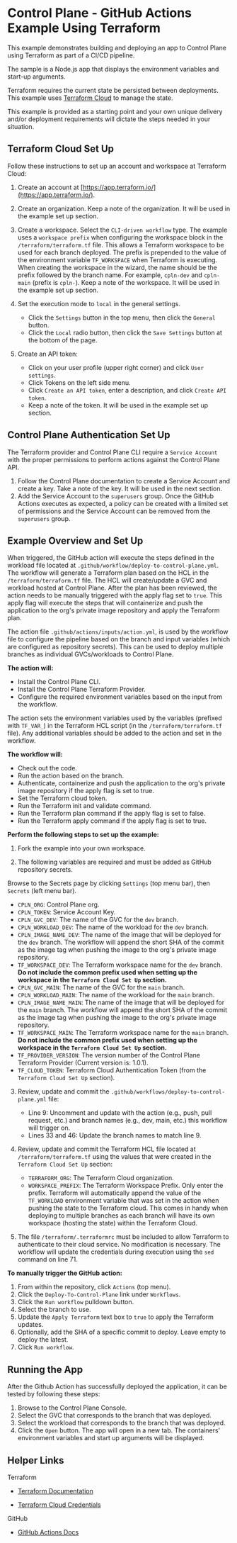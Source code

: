 # Control Plane - GitHub Actions Example Using Terraform

This example demonstrates building and deploying an app to Control Plane using Terraform as part of a CI/CD pipeline.

The sample is a Node.js app that displays the environment variables and start-up arguments.

Terraform requires the current state be persisted between deployments. This example uses [Terraform Cloud](https://app.terraform.io/) to manage the state.

This example is provided as a starting point and your own unique delivery and/or deployment requirements will dictate the steps needed in your situation.

## Terraform Cloud Set Up

Follow these instructions to set up an account and workspace at Terraform Cloud:

1. Create an account at [https://app.terraform.io/](https://app.terraform.io/).

2. Create an organization. Keep a note of the organization. It will be used in the example set up section.

3. Create a workspace. Select the `CLI-driven workflow` type. The example uses a `workspace prefix` when configuring the workspace block in the `/terraform/terraform.tf` file. This allows a Terraform workspace to be used for each branch deployed. The prefix is prepended to the value of the environment variable `TF_WORKSPACE` when Terraform is executing. When creating the workspace in the wizard, the name should be the prefix followed by the branch name. For example, `cpln-dev` and `cpln-main` (prefix is `cpln-`). Keep a note of the workspace. It will be used in the example set up section.

4. Set the execution mode to `local` in the general settings. 
   - Click the `Settings` button in the top menu, then click the `General` button.
   - Click the `Local` radio button, then click the `Save Settings` button at the bottom of the page.

5. Create an API token:
    - Click on your user profile (upper right corner) and click `User settings`.
    - Click Tokens on the left side menu.
    - Click `Create an API token`, enter a description, and click `Create API token`.
    - Keep a note of the token. It will be used in the example set up section.

## Control Plane Authentication Set Up 

The Terraform provider and Control Plane CLI require a `Service Account` with the proper permissions to perform actions against the Control Plane API. 

1. Follow the Control Plane documentation to create a Service Account and create a key. Take a note of the key. It will be used in the next section.
2. Add the Service Account to the `superusers` group. Once the GitHub Actions executes as expected, a policy can be created with a limited set of permissions and the Service Account can be removed from the `superusers` group.
  

## Example Overview and Set Up

When triggered, the GitHub action will execute the steps defined in the workload file located at `.github/workflow/deploy-to-control-plane.yml`. The workflow will generate a Terraform plan based on the HCL in the `/terraform/terraform.tf` file. The HCL will create/update a GVC and workload hosted at Control Plane. After the plan has been reviewed, the action needs to be manually triggered with the apply flag set to `true`. This apply flag will execute the steps that will containerize and push the application to the org's private image repository and apply the Terraform plan. 

The action file `.github/actions/inputs/action.yml`, is used by the workflow file to configure the pipeline based on the branch and input variables (which are configured as repository secrets). This can be used to deploy multiple branches as individual GVCs/workloads to Control Plane.

**The action will:**
- Install the Control Plane CLI.
- Install the Control Plane Terraform Provider.
- Configure the required environment variables based on the input from the workflow.

The action sets the environment variables used by the variables (prefixed with `TF_VAR_`) in the Terraform HCL script (in the `/terraform/terraform.tf` file). Any additional variables  should be added to the action and set in the workflow.

**The workflow will:**
- Check out the code.
- Run the action based on the branch.
- Authenticate, containerize and push the application to the org's private image repository if the apply flag is set to true. 
- Set the Terraform cloud token.
- Run the Terraform init and validate command.
- Run the Terraform plan command if the apply flag is set to false.
- Run the Terraform apply command if the apply flag is set to true.

**Perform the following steps to set up the example:**

1. Fork the example into your own workspace.

2. The following variables are required and must be added as GitHub repository secrets.

Browse to the Secrets page by clicking `Settings` (top menu bar), then `Secrets` (left menu bar).

- `CPLN_ORG`: Control Plane org.
- `CPLN_TOKEN`: Service Account Key.
- `CPLN_GVC_DEV`: The name of the GVC for the `dev` branch.
- `CPLN_WORKLOAD_DEV`: The name of the workload for the `dev` branch.
- `CPLN_IMAGE_NAME_DEV`: The name of the image that will be deployed for the `dev` branch. The workflow will append the short SHA of the commit as the image tag when pushing the image to the org's private image repository.
- `TF_WORKSPACE_DEV`: The Terraform workspace name for the `dev` branch. **Do not include the common prefix used when setting up the workspace in the `Terraform Cloud Set Up` section.**
- `CPLN_GVC_MAIN`: The name of the GVC for the `main` branch.
- `CPLN_WORKLOAD_MAIN`: The name of the workload for the `main` branch.
- `CPLN_IMAGE_NAME_MAIN`: The name of the image that will be deployed for the `main` branch. The workflow will append the short SHA of the commit as the image tag when pushing the image to the org's private image repository.  
- `TF_WORKSPACE_MAIN`: The Terraform workspace name for the `main` branch. **Do not include the common prefix used when setting up the workspace in the `Terraform Cloud Set Up` section.**
- `TF_PROVIDER_VERSION`: The version number of the Control Plane Terraform Provider (Current version is: 1.0.1).
- `TF_CLOUD_TOKEN`: Terraform Cloud Authentication Token (from the `Terraform Cloud Set Up` section).

3. Review, update and commit the `.github/workflows/deploy-to-control-plane.yml` file:
    - Line 9: Uncomment and update with the action (e.g., push, pull request, etc.) and branch names (e.g., dev, main, etc.) this workflow will trigger on.
    - Lines 33 and 46: Update the branch names to match line 9.

4. Review, update and commit the Terraform HCL file located at `/terraform/terraform.tf` using the values that were created in the `Terraform Cloud Set Up` section:
    - `TERRAFORM_ORG`: The Terraform Cloud organization.
    - `WORKSPACE_PREFIX`: The Terraform Workspace Prefix. Only enter the prefix. Terraform will automatically append the value of the `TF_WORKLOAD` environment variable that was set in the action when pushing the state to the Terraform cloud. This comes in handy when deploying to multiple branches as each branch will have its own workspace (hosting the state) within the Terraform Cloud. 

5. The file `/terraform/.terraformrc` must be included to allow Terraform to authenticate to their cloud service. No modification is necessary. The workflow will update the credentials during execution using the `sed` command on line 71.

**To manually trigger the GitHub action:**

1. From within the repository, click `Actions` (top menu).
2. Click the `Deploy-To-Control-Plane` link under `Workflows`.
3. Click the `Run workflow` pulldown button. 
4. Select the branch to use.
5. Update the `Apply Terraform` text box to `true` to apply the Terraform updates.
6. Optionally, add the SHA of a specific commit to deploy. Leave empty to deploy the latest. 
7. Click `Run workflow`.

## Running the App

After the Github Action has successfully deployed the application, it can be tested by following these steps:

1. Browse to the Control Plane Console.
2. Select the GVC that corresponds to the branch that was deployed.
3. Select the workload that corresponds to the branch that was deployed.
4. Click the `Open` button. The app will open in a new tab. The containers' environment variables and start up arguments will be displayed.


## Helper Links

Terraform

- <a href="https://www.terraform.io/docs/index.html">Terraform Documentation</a>

- <a href="https://www.terraform.io/docs/cli/config/config-file.html" _target="_blank">Terraform Cloud Credentials</a>
  
GitHub

- <a href="https://docs.github.com/en/actions" target="_blank">GitHub Actions Docs</a>


